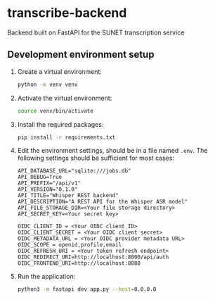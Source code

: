 # transcribe-backend
Backend built on FastAPI for the SUNET transcription service

## Development environment setup

1. Create a virtual environment:
   ```bash
   python -m venv venv
   ```

2. Activate the virtual environment:
	```bash
	source venv/bin/activate
	```

3. Install the required packages:
   ```bash
   pip install -r requirements.txt
   ```

4. Edit the environment settings, should be in a file named `.env`. The following settings should be sufficient for most cases:
	```env
	API_DATABASE_URL="sqlite:///jobs.db"
	API_DEBUG=True
	API_PREFIX="/api/v1"
	API_VERSION="0.1.0"
	API_TITLE="Whisper REST backend"
	API_DESCRIPTION="A REST API for the Whisper ASR model"
	API_FILE_STORAGE_DIR=<Your file storage directory>
	API_SECRET_KEY=<Your secret key>

	OIDC_CLIENT_ID = <Your OIDC client ID>
	OIDC_CLIENT_SECRET = <Your OIDC client secret>
	OIDC_METADATA_URL = <Your OIDC provider metadata URL>
	OIDC_SCOPE = openid,profile,email
	OIDC_REFRESH_URI = <Your token refresh endpoint>
	OIDC_REDIRECT_URI=http://localhost:8000/api/auth
	OIDC_FRONTEND_URI=http://localhost:8888
	```

5. Run the application:
	```bash
	python3 -m fastapi dev app.py --host=0.0.0.0
	```

